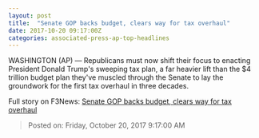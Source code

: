 ```yaml
---
layout: post
title:  "Senate GOP backs budget, clears way for tax overhaul"
date: 2017-10-20 09:17:00Z
categories: associated-press-ap-top-headlines
---
```


WASHINGTON (AP) — Republicans must now shift their focus to enacting President Donald Trump's sweeping tax plan, a far heavier lift than the $4 trillion budget plan they've muscled through the Senate to lay the groundwork for the first tax overhaul in three decades.


Full story on F3News: [Senate GOP backs budget, clears way for tax overhaul](http://www.f3nws.com/n/2ajzrC)

> Posted on: Friday, October 20, 2017 9:17:00 AM
